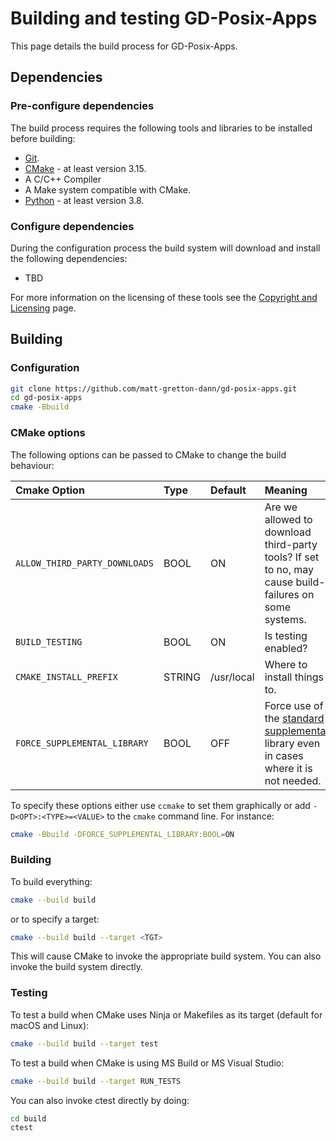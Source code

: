 # Building and testing GD-Posix-Apps

This page details the build process for GD-Posix-Apps.

## Dependencies

### Pre-configure dependencies

The build process requires the following tools and libraries to be installed
before building:

 * [Git](https://git-scm.com/).
 * [CMake](www.cmake.org) - at least version 3.15.
 * A C/C++ Compiler
 * A Make system compatible with CMake.
 * [Python](www.python.org) - at least version 3.8.

### Configure dependencies

During the configuration process the build system will download and install
the following dependencies:

 * TBD

For more information on the licensing of these tools see the
[Copyright and Licensing](./copyright-and-licensing.md) page.

## Building

### Configuration

```sh
git clone https://github.com/matt-gretton-dann/gd-posix-apps.git
cd gd-posix-apps
cmake -Bbuild
```

### CMake options

The following options can be passed to CMake to change the build behaviour:

| Cmake Option | Type | Default | Meaning |
| :----------- | :--- | :------ | :------ |
| `ALLOW_THIRD_PARTY_DOWNLOADS` | BOOL | ON | Are we allowed to download third-party tools?  If set to no, may cause build-failures on some systems. |
| `BUILD_TESTING` | BOOL | ON | Is testing enabled? |
| `CMAKE_INSTALL_PREFIX` | STRING | /usr/local | Where to install things to. |
| `FORCE_SUPPLEMENTAL_LIBRARY` | BOOL | OFF | Force use of the [standard supplemental](./libgdsup/index.md) library even in cases where it is not needed. |

To specify these options either use `ccmake` to set them graphically or add `-D<OPT>:<TYPE>=<VALUE>`
to the `cmake` command line.  For instance:

```sh
cmake -Bbuild -DFORCE_SUPPLEMENTAL_LIBRARY:BOOL=ON
```

### Building

To build everything:

```sh
cmake --build build
```

or to specify a target:

```sh
cmake --build build --target <TGT>
```

This will cause CMake to invoke the appropriate build system.  You can also invoke the build system
directly.

### Testing

To test a build when CMake uses Ninja or Makefiles as its target (default for macOS and Linux):

```sh
cmake --build build --target test
```

To test a build when CMake is using MS Build or MS Visual Studio:

```sh
cmake --build build --target RUN_TESTS
```

You can also invoke ctest directly by doing:

```sh
cd build
ctest
```
